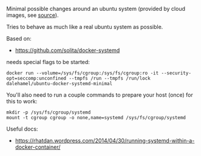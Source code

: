 Minimal possible changes around an ubuntu system (provided by cloud images, see [source](https://github.com/tianon/docker-brew-ubuntu-core/blob/52c8214ecac89d45592d16ce7c14ef82ac7b0822/update.sh)).

Tries to behave as much like a real ubuntu system as possible.

Based on:

* https://github.com/solita/docker-systemd

needs special flags to be started:

```
docker run --volume=/sys/fs/cgroup:/sys/fs/cgroup:ro -it --security-opt=seccomp:unconfined --tmpfs /run --tmpfs /run/lock dalehamel/ubuntu-docker-systemd-minimal
```

You'll also need to run a couple commands to prepare your host (once) for this to work:

```
mkdir -p /sys/fs/cgroup/systemd
mount -t cgroup cgroup -o none,name=systemd /sys/fs/cgroup/systemd
```

Useful docs:

* https://rhatdan.wordpress.com/2014/04/30/running-systemd-within-a-docker-container/
